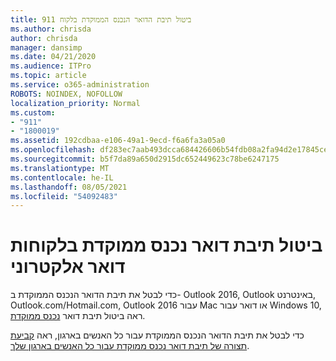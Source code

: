 ```yaml
---
title: 911 ביטול תיבת הדואר הנכנס הממוקדת בלקוח
ms.author: chrisda
author: chrisda
manager: dansimp
ms.date: 04/21/2020
ms.audience: ITPro
ms.topic: article
ms.service: o365-administration
ROBOTS: NOINDEX, NOFOLLOW
localization_priority: Normal
ms.custom:
- "911"
- "1800019"
ms.assetid: 192cdbaa-e106-49a1-9ecd-f6a6fa3a05a0
ms.openlocfilehash: df283ec7aab493dcca684426606b54fdb08a2fa94d2e17845cefc028ed4407c5
ms.sourcegitcommit: b5f7da89a650d2915dc652449623c78be6247175
ms.translationtype: MT
ms.contentlocale: he-IL
ms.lasthandoff: 08/05/2021
ms.locfileid: "54092483"
---
```

# <a name="turn-off-focused-inbox-in-email-clients"></a>ביטול תיבת דואר נכנס ממוקדת בלקוחות דואר אלקטרוני

כדי לבטל את תיבת הדואר הנכנס הממוקדת ב- Outlook 2016, Outlook באינטרנט, Outlook.com/Hotmail.com, Outlook 2016 עבור Mac או דואר עבור Windows 10, ראה ביטול תיבת דואר [נכנס ממוקדת](https://support.office.com/article/f714d94d-9e63-4217-9ccb-6cb2986aa1b2.aspx).

כדי לבטל את תיבת הדואר הנכנס הממוקדת עבור כל האנשים בארגון, ראה [קביעת תצורה של תיבת דואר נכנס ממוקדת עבור כל האנשים בארגון שלך](https://docs.microsoft.com/microsoft-365/admin/setup/configure-focused-inbox).
